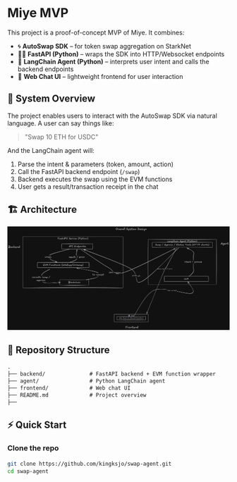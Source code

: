 # Miye MVP

This project is a proof-of-concept MVP of Miye. It combines:

- 🌀 **AutoSwap SDK** – for token swap aggregation on StarkNet
- 🧑‍💻 **FastAPI (Python)** – wraps the SDK into HTTP/Websocket endpoints
- 🤖 **LangChain Agent (Python)** – interprets user intent and calls the backend endpoints
- 💬 **Web Chat UI** – lightweight frontend for user interaction

## 🚀 System Overview

The project enables users to interact with the AutoSwap SDK via natural language.
A user can say things like:

> "Swap 10 ETH for USDC"

And the LangChain agent will:

1. Parse the intent & parameters (token, amount, action)
2. Call the FastAPI backend endpoint (`/swap`)
3. Backend executes the swap using the EVM functions
4. User gets a result/transaction receipt in the chat

## 🏗️ Architecture

![System Architecture Diagram](./sys-archtr.png)

## 📂 Repository Structure

```
.
├── backend/              # FastAPI backend + EVM function wrapper
├── agent/                # Python LangChain agent
├── frontend/             # Web chat UI
├── README.md             # Project overview
├── 
```

## ⚡ Quick Start

### Clone the repo

```bash
git clone https://github.com/kingksjo/swap-agent.git
cd swap-agent
```